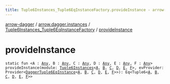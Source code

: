 ```yaml
---
title: Tuple6Instances_Tuple6EqInstanceFactory.provideInstance - arrow-dagger
---
```


[arrow-dagger](../../index.html) / [arrow.dagger.instances](../index.html) / [Tuple6Instances_Tuple6EqInstanceFactory](index.html) / [provideInstance](./provide-instance.html)

# provideInstance

`static fun <A : `[`Any`](https://kotlinlang.org/api/latest/jvm/stdlib/kotlin/-any/index.html)`, B : `[`Any`](https://kotlinlang.org/api/latest/jvm/stdlib/kotlin/-any/index.html)`, C : `[`Any`](https://kotlinlang.org/api/latest/jvm/stdlib/kotlin/-any/index.html)`, D : `[`Any`](https://kotlinlang.org/api/latest/jvm/stdlib/kotlin/-any/index.html)`, E : `[`Any`](https://kotlinlang.org/api/latest/jvm/stdlib/kotlin/-any/index.html)`, F : `[`Any`](https://kotlinlang.org/api/latest/jvm/stdlib/kotlin/-any/index.html)`> provideInstance(module: `[`Tuple6Instances`](../-tuple6-instances/index.html)`<`[`A`](provide-instance.html#A)`, `[`B`](provide-instance.html#B)`, `[`C`](provide-instance.html#C)`, `[`D`](provide-instance.html#D)`, `[`E`](provide-instance.html#E)`, `[`F`](provide-instance.html#F)`>, evProvider: Provider<`[`DaggerTuple6EqInstance`](../-dagger-tuple6-eq-instance/index.html)`<`[`A`](provide-instance.html#A)`, `[`B`](provide-instance.html#B)`, `[`C`](provide-instance.html#C)`, `[`D`](provide-instance.html#D)`, `[`E`](provide-instance.html#E)`, `[`F`](provide-instance.html#F)`>>): Eq<Tuple6<`[`A`](provide-instance.html#A)`, `[`B`](provide-instance.html#B)`, `[`C`](provide-instance.html#C)`, `[`D`](provide-instance.html#D)`, `[`E`](provide-instance.html#E)`, `[`F`](provide-instance.html#F)`>>`